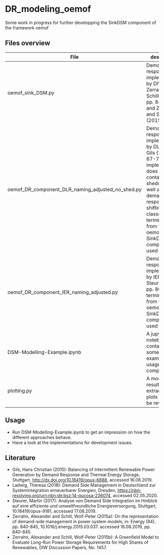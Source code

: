 # DR_modeling_oemof
Some work in progress for further developping the SinkDSM component of the framework oemof

## Files overview
| File | description |
| --- | --- |
| oemof_sink_DSM.py | Demand response implementation by DIW, see Zerrahn & Schill (2015a, pp. 842-843) and Zerrahn and Schill (2015b) |
| oemof_DR_component_DLR_naming_adjusted_no_shed.py | Demand response implementation by DLR, see Gils (2015, pp. 67-70); implementation does not yet contain load shedding as well as demand response shifting classes; terminology from the oemof SinkDSM component is used |
| oemof_DR_component_IER_naming_adjusted.py | Demand response implementation by IER, see Steurer (2017, pp. 80-82); terminology from the oemof SinkDSM component is used | oemof_DR_component_TUD_naming_adjusted.py | Demand response implementation by TU Dresden, see Ladwig (2018, pp. 90-93); implementation does not include Power-to-X; terminology from the oemof SinkDSM component is used |
| DSM-Modelling-Example.ipynb | A jupyter notebook containing some examples for usage of the components |
| plotting.py | A module for results extraction and plots (needs to be revised) |

## Usage
* Run DSM-Modelling-Example.ipynb to get an impression on how the different approaches behave.
* Have a look at the implementations for development issues.

## Literature
* Gils, Hans Christian (2015): 
Balancing of Intermittent Renewable Power Generation by Demand Response and 
Thermal Energy Storage, Stuttgart, http://dx.doi.org/10.18419/opus-6888, 
accessed 16.08.2019.
* Ladwig, Theresa (2018):
Demand Side Management in Deutschland zur Systemintegration erneuerbarer
Energien, Dresden, https://nbn-resolving.org/urn:nbn:de:bsz:14-qucosa-236074,
accessed 02.05.2020.
* Steurer, Martin (2017): 
Analyse von Demand Side Integration im Hinblick auf eine effiziente und 
umweltfreundliche Energieversorgung, Stuttgart, 10.18419/opus-9181,
accessed 17.08.2019.
* Zerrahn, Alexander and Schill,
Wolf-Peter (2015a): On the representation of demand-side management in power
system models, in: Energy (84), pp. 840-845, 10.1016/j.energy.2015.03.037.
accessed 16.08.2019, pp. 840-845.
* Zerrahn, Alexander and Schill, Wolf-Peter (2015b):
A Greenfield Model to Evaluate Long-Run Power Storage Requirements
for High Shares of Renewables, DIW Discussion Papers, No. 1457.
